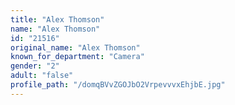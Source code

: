 ```yaml
---
title: "Alex Thomson"
name: "Alex Thomson"
id: "21516"
original_name: "Alex Thomson"
known_for_department: "Camera"
gender: "2"
adult: "false"
profile_path: "/domqBVvZGOJbO2VrpevvvxEhjbE.jpg"
---
```

